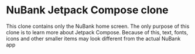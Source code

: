 # NuBank Jetpack Compose clone

This clone contains only the NuBank home screen. The only purpose of this clone is to learn more about Jetpack Compose. Because of this, text, fonts, icons and other smaller items may look different from the actual NuBank app